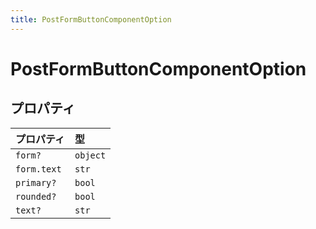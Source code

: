 ```yaml
---
title: PostFormButtonComponentOption
---
```


# PostFormButtonComponentOption

## プロパティ

| プロパティ | 型 |
| :------ | :------ |
| `form?` | `object` |
| `form.text` | `str` |
| `primary?` | `bool` |
| `rounded?` | `bool` |
| `text?` | `str` |
